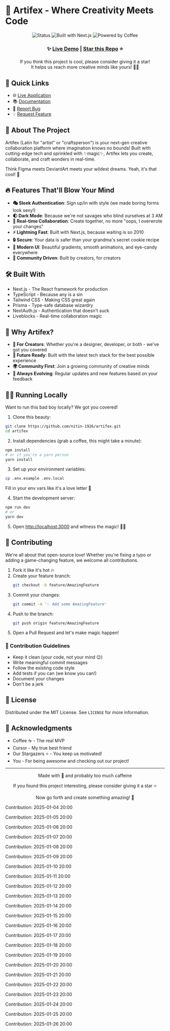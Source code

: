 # 🎨 Artifex - Where Creativity Meets Code

<div align="center">
  <img src="https://img.shields.io/badge/status-awesome-brightgreen" alt="Status">
  <img src="https://img.shields.io/badge/built%20with-next.js-black" alt="Built with Next.js">
  <img src="https://img.shields.io/badge/powered%20by-☕️%20coffee-brown" alt="Powered by Coffee">
  
  ### ✨ [Live Demo](https://artifex-pink.vercel.app/) | [Star this Repo](https://github.com/nitin-1926/artifex) ⭐️
  
  <p>If you think this project is cool, please consider giving it a star! <br/> It helps us reach more creative minds like yours! 🧠✨</p>
</div>

## 🎯 Quick Links

- 🌐 [Live Application](https://artifex-pink.vercel.app/)
- 📚 [Documentation](#)
- 🐛 [Report Bug](https://github.com/nitin-1926/artifex/issues)
- 💡 [Request Feature](https://github.com/nitin-1926/artifex/issues)

## 🚀 About The Project

Artifex (Latin for "artist" or "craftsperson") is your next-gen creative collaboration platform where imagination knows no bounds! Built with cutting-edge tech and sprinkled with ✨magic✨, Artifex lets you create, collaborate, and craft wonders in real-time.

Think Figma meets DeviantArt meets your wildest dreams. Yeah, it's that cool! 🎉

## 🔥 Features That'll Blow Your Mind

- **🎭 Sleek Authentication**: Sign up/in with style (we made boring forms look sexy!)
- **🌓 Dark Mode**: Because we're not savages who blind ourselves at 3 AM
- **🎨 Real-time Collaboration**: Create together, no more "oops, I overwrote your changes"
- **⚡️ Lightning Fast**: Built with Next.js, because waiting is so 2010
- **🔒 Secure**: Your data is safer than your grandma's secret cookie recipe
- **🎪 Modern UI**: Beautiful gradients, smooth animations, and eye-candy everywhere
- **🤝 Community Driven**: Built by creators, for creators

## 🛠️ Built With

- Next.js - The React framework for production
- TypeScript - Because any is a sin
- Tailwind CSS - Making CSS great again
- Prisma - Type-safe database wizardry
- NextAuth.js - Authentication that doesn't suck
- Liveblocks - Real-time collaboration magic

## 💫 Why Artifex?

- **🎨 For Creators**: Whether you're a designer, developer, or both - we've got you covered
- **🤖 Future Ready**: Built with the latest tech stack for the best possible experience
- **🌍 Community First**: Join a growing community of creative minds
- **🚀 Always Evolving**: Regular updates and new features based on your feedback

## 🏃‍♂️ Running Locally

Want to run this bad boy locally? We got you covered!

1. Clone this beauty:

```bash
git clone https://github.com/nitin-1926/artifex.git
cd artifex
```

2. Install dependencies (grab a coffee, this might take a minute):

```bash
npm install
# or if you're a yarn person
yarn install
```

3. Set up your environment variables:

```bash
cp .env.example .env.local
```

Fill in your env vars like it's a love letter 💌

4. Start the development server:

```bash
npm run dev
# or
yarn dev
```

5. Open [http://localhost:3000](http://localhost:3000) and witness the magic! 🎩✨

## 🤝 Contributing

We're all about that open-source love! Whether you're fixing a typo or adding a game-changing feature, we welcome all contributions.

1. Fork it like it's hot 🔥
2. Create your feature branch:
    ```bash
    git checkout -b feature/AmazingFeature
    ```
3. Commit your changes:
    ```bash
    git commit -m '✨ Add some AmazingFeature'
    ```
4. Push to the branch:
    ```bash
    git push origin feature/AmazingFeature
    ```
5. Open a Pull Request and let's make magic happen!

### 📜 Contribution Guidelines

- Keep it clean (your code, not your mind 😉)
- Write meaningful commit messages
- Follow the existing code style
- Add tests if you can (we know you can!)
- Document your changes
- Don't be a jerk

## 📝 License

Distributed under the MIT License. See `LICENSE` for more information.

## 🙏 Acknowledgments

- Coffee ☕️ - The real MVP
- Cursor - My true best friend
- Our Stargazers ⭐️ - You keep us motivated!
- You - For being awesome and checking out our project!

---

<div align="center">
  Made with 💖 and probably too much caffeine
  
  If you found this project interesting, please consider giving it a star ⭐️
  
  Now go forth and create something amazing! 🚀
</div>
Contribution: 2025-01-04 20:00

Contribution: 2025-01-05 20:00

Contribution: 2025-01-06 20:00

Contribution: 2025-01-07 20:00

Contribution: 2025-01-08 20:00

Contribution: 2025-01-09 20:00

Contribution: 2025-01-10 20:00

Contribution: 2025-01-11 20:00

Contribution: 2025-01-12 20:00

Contribution: 2025-01-13 20:00

Contribution: 2025-01-14 20:00

Contribution: 2025-01-15 20:00

Contribution: 2025-01-16 20:00

Contribution: 2025-01-17 20:00

Contribution: 2025-01-18 20:00

Contribution: 2025-01-19 20:00

Contribution: 2025-01-20 20:00

Contribution: 2025-01-21 20:00

Contribution: 2025-01-22 20:00

Contribution: 2025-01-23 20:00

Contribution: 2025-01-24 20:00

Contribution: 2025-01-25 20:00

Contribution: 2025-01-26 20:00

